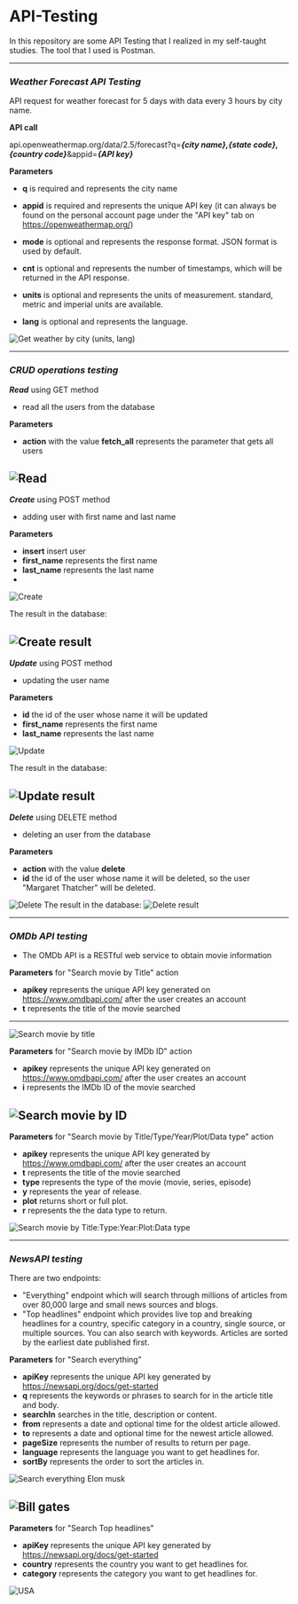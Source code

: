 # API-Testing
In this repository are some API Testing that I realized in my self-taught studies. The tool that I used is Postman.

----
### ***Weather Forecast API Testing***
API request for weather forecast for 5 days with data every 3 hours by city name.

**API call**

api.openweathermap.org/data/2.5/forecast?q=***{city name},{state code},{country code}***&appid=***{API key}***

**Parameters**

- **q** is required and represents the city name

- **appid** is required and represents the unique API key (it can always be found on the personal account page under the "API key" tab on https://openweathermap.org/)

- **mode** is optional and represents the response format. JSON format is used by default.

- **cnt** is optional and represents the number of timestamps, which will be returned in the API response.

- **units** is optional and represents the units of measurement. standard, metric and imperial units are available.
- **lang** is optional and represents the language.

![Get weather by city (units, lang)](https://user-images.githubusercontent.com/117184407/202178048-e5d5c7c3-903e-4a67-a83e-6d38e3c94d46.png)

---

### ***CRUD operations testing***

***Read*** using GET method
- read all the users from the database

**Parameters**
- **action** with the value **fetch_all** represents the parameter that gets all users

![Read](https://user-images.githubusercontent.com/117184407/202184538-4607ef5c-9b59-4483-8dd2-e38ce4b48b38.png)
---

***Create*** using POST method
- adding user with first name and last name

**Parameters**
- **insert** insert user
- **first_name** represents the first name
- **last_name** represents the last name
- 
![Create](https://user-images.githubusercontent.com/117184407/202192745-2bb3d27c-5e99-4436-afe2-b9986dcce595.png)

The result in the database:

![Create result](https://user-images.githubusercontent.com/117184407/202187648-bfccb3e3-1315-4b1d-b5ca-32fd92fff155.png)
---

***Update*** using POST method
- updating the user name

**Parameters**
- **id** the id of the user whose name it will be updated
- **first_name** represents the first name
- **last_name** represents the last name

![Update](https://user-images.githubusercontent.com/117184407/202188642-d5869ef2-9c50-4686-955c-8e39bf40ac54.png)

The result in the database:

![Update result](https://user-images.githubusercontent.com/117184407/202188909-44b679c8-357e-4265-b230-a9562587fd98.png)
---

***Delete*** using DELETE method
- deleting an user from the database

**Parameters**
- **action** with the value **delete**
- **id** the id of the user whose name it will be deleted, so the user "Margaret Thatcher" will be deleted.

![Delete](https://user-images.githubusercontent.com/117184407/202190477-a5a07d43-b8f0-4458-b2da-98c29854c726.png)
The result in the database:
![Delete result](https://user-images.githubusercontent.com/117184407/202190541-f16863d2-04c3-403b-a7b3-2983d6b0cf9c.png)

---

### ***OMDb API testing***
- The OMDb API is a RESTful web service to obtain movie information

**Parameters** for "Search movie by Title" action
- **apikey** represents the unique API key generated on https://www.omdbapi.com/ after the user creates an account
- **t** represents the title of the movie searched
---

![Search movie by title](https://user-images.githubusercontent.com/117184407/202195192-450eedf5-d91d-44e1-80e3-b8b187719d12.png)

**Parameters** for "Search movie by IMDb ID" action
- **apikey** represents the unique API key generated on https://www.omdbapi.com/ after the user creates an account
- **i** represents the IMDb ID of the movie searched

![Search movie by ID](https://user-images.githubusercontent.com/117184407/202195433-f4272e38-5f43-4040-b130-f7bcb4b6eaed.png)
---

**Parameters** for "Search movie by Title/Type/Year/Plot/Data type" action
- **apikey** represents the unique API key generated by https://www.omdbapi.com/ after the user creates an account
- **t** represents the title of the movie searched
- **type** represents the type of the movie (movie, series, episode)
- **y** represents the year of release.
- **plot** returns short or full plot.
- **r** represents the the data type to return.

![Search movie by Title:Type:Year:Plot:Data type](https://user-images.githubusercontent.com/117184407/202197202-c8bd3a41-d9e7-4167-80f4-ec1d8e725a42.png)

---

### ***NewsAPI testing***
There are two endpoints: 
- "Everything" endpoint which will search through millions of articles from over 80,000 large and small news sources and blogs.
- "Top headlines" endpoint which provides live top and breaking headlines for a country, specific category in a country, single source, or multiple sources. You can also search with keywords. Articles are sorted by the earliest date published first.

**Parameters** for "Search everything"
- **apiKey** represents the unique API key generated by https://newsapi.org/docs/get-started
- **q** represents the keywords or phrases to search for in the article title and body.
- **searchIn** searches in the title, description or content.
- **from** represents a date and optional time for the oldest article allowed.
- **to** represents a date and optional time for the newest article allowed.
- **pageSize** represents the number of results to return per page.
- **language** represents the language you want to get headlines for.
- **sortBy** represents the order to sort the articles in.

![Search everything Elon musk](https://user-images.githubusercontent.com/117184407/202202181-98399b28-db9b-4b65-abb5-f12def68a62b.png)

![Bill gates](https://user-images.githubusercontent.com/117184407/202202252-47d660ee-1d0e-49d1-91bf-4ebc0c8e04f7.png)
---

**Parameters** for "Search Top headlines"
- **apiKey** represents the unique API key generated by https://newsapi.org/docs/get-started
- **country** represents the country you want to get headlines for.
- **category** represents the category you want to get headlines for.

![USA](https://user-images.githubusercontent.com/117184407/202203044-928651b5-8d16-419e-99d8-c4e2cf6c44d7.png)


